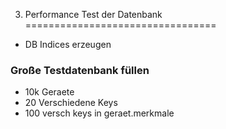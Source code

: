 3. Performance Test der Datenbank
=================================

- DB Indices erzeugen

### Große Testdatenbank füllen
- 10k Geraete
- 20 Verschiedene Keys
- 100 versch keys in geraet.merkmale